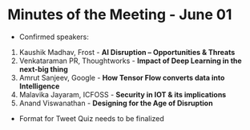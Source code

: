 # Minutes of the Meeting - June 01

- Confirmed speakers:

1. Kaushik Madhav, Frost - **AI Disruption – Opportunities & Threats**
2. Venkataraman PR, Thoughtworks - **Impact of Deep Learning in the next-big thing**   
3. Amrut Sanjeev, Google - **How Tensor Flow converts data into Intelligence**
4. Malavika Jayaram, ICFOSS - **Security in IOT & its implications**
5. Anand Viswanathan - **Designing for the Age of Disruption**

- Format for Tweet Quiz needs to be finalized